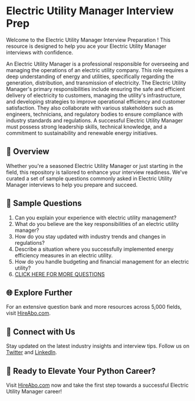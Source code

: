 # Electric Utility Manager Interview Prep

Welcome to the Electric Utility Manager Interview Preparation ! This resource is designed to help you ace your Electric Utility Manager interviews with confidence.

An Electric Utility Manager is a professional responsible for overseeing and managing the operations of an electric utility company. This role requires a deep understanding of energy and utilities, specifically regarding the generation, distribution, and transmission of electricity. The Electric Utility Manager's primary responsibilities include ensuring the safe and efficient delivery of electricity to customers, managing the utility's infrastructure, and developing strategies to improve operational efficiency and customer satisfaction. They also collaborate with various stakeholders such as engineers, technicians, and regulatory bodies to ensure compliance with industry standards and regulations. A successful Electric Utility Manager must possess strong leadership skills, technical knowledge, and a commitment to sustainability and renewable energy initiatives.

## 🚀 Overview

Whether you're a seasoned Electric Utility Manager or just starting in the field, this repository is tailored to enhance your interview readiness. We've curated a set of sample questions commonly asked in Electric Utility Manager interviews to help you prepare and succeed.

## 📝 Sample Questions

1. Can you explain your experience with electric utility management?
2. What do you believe are the key responsibilities of an electric utility manager?
3. How do you stay updated with industry trends and changes in regulations?
4. Describe a situation where you successfully implemented energy efficiency measures in an electric utility.
5. How do you handle budgeting and financial management for an electric utility?
6. [CLICK HERE FOR MORE QUESTIONS](https://hireabo.com/job/20_2_3/Electric%20Utility%20Manager)

## 🌐 Explore Further

For an extensive question bank and more resources across 5,000 fields, visit [HireAbo.com](https://www.hireabo.com).

## 📱 Connect with Us

Stay updated on the latest industry insights and interview tips. Follow us on [Twitter](https://twitter.com/hireabo) and [LinkedIn](https://www.linkedin.com/in/hire-abo-3609972a8/).

## 🚀 Ready to Elevate Your Python Career?

Visit [HireAbo.com](https://www.hireabo.com) now and take the first step towards a successful Electric Utility Manager career!